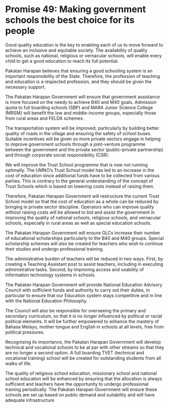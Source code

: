 # Promise 49: Making government schools the best choice for its people

Good quality education is the key to enabling each of us to move forward to achieve an inclusive and equitable society. The availability of quality schools, such as national, religious or vernacular schools, will enable every child to get a good education to reach its full potential.

Pakatan Harapan believes that ensuring a good schooling system is an important responsibility of the State. Therefore, the profession of teaching and education is a respected profession, and they should be given the necessary support.

The Pakatan Harapan Government will ensure that government assistance is more focused on the needy to achieve B40 and M40 goals. Admission quota to full boarding schools (SBP) and MARA Junior Science College (MRSM) will benefit the low and middle-income groups, especially those from rural areas and FELDA schemes.

The transportation system will be improved, particularly by building better quality of roads in the village and ensuring the safety of school buses. Suitable incentives will be given so more private sectors engage in helping to improve government schools through a joint-venture programme between the government and the private sector (public-private partnership) and through corporate social responsibility (CSR).

We will improve the Trust School programme that is now not running optimally. The UMNO’s Trust School model has led to an increase in the cost of education since additional funds have to be collected from various parties. This is contrary to the general understanding of the concept of Trust Schools which is based on lowering costs instead of raising them.

Therefore, Pakatan Harapan Government will restructure the current Trust School model so that the cost of education as a whole can be reduced by bringing in private sector discipline. Operators who can improve quality without raising costs will be allowed to bid and assist the government in improving the quality of national schools, religious schools, and vernacular schools, especially in rural areas as well as special education schools.

The Pakatan Harapan Government will ensure GLCs increase their number of educational scholarships particularly to the B40 and M40 groups. Special scholarship schemes will also be created for teachers who wish to continue their studies and undergo professional training.

The administrative burden of teachers will be reduced in two ways. First, by creating a Teaching Assistant post to assist teachers, including in executing administrative tasks. Second, by improving access and usability of information technology systems in schools.

The Pakatan Harapan Government will provide National Education Advisory Council with sufficient funds and authority to carry out their duties, in particular to ensure that our Education system stays competitive and in line with the National Education Philosophy.

The Council will also be responsible for overseeing the primary and secondary curriculum, so that it is no longer influenced by political or racial political elements. It will be further empowered to enhance the mastery of Bahasa Melayu, mother tongue and English in schools at all levels, free from political pressures.

Recognising its importance, the Pakatan Harapan Government will develop technical and vocational schools to be at par with other streams so that they are no longer a second option. A full boarding TVET (technical and vocational training) school will be created for outstanding students from all walks of life.

The quality of religious school education, missionary school and national school education will be enhanced by ensuring that the allocation is always sufficient and teachers have the opportunity to undergo professional training periodically. The Pakatan Harapan Government will ensure these schools are set up based on public demand and suitability and will have adequate infrastructure
